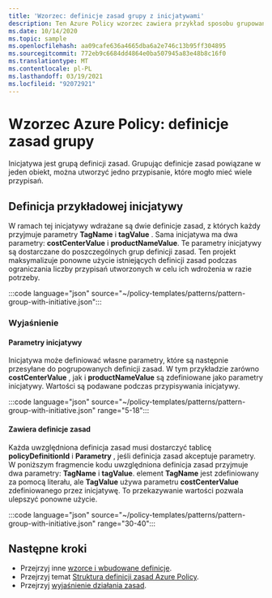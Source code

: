 ```yaml
---
title: 'Wzorzec: definicje zasad grupy z inicjatywami'
description: Ten Azure Policy wzorzec zawiera przykład sposobu grupowania definicji zasad w ramach inicjatywy.
ms.date: 10/14/2020
ms.topic: sample
ms.openlocfilehash: aa09cafe636a4665dba6a2e746c13b95ff304895
ms.sourcegitcommit: 772eb9c6684dd4864e0ba507945a83e48b8c16f0
ms.translationtype: MT
ms.contentlocale: pl-PL
ms.lasthandoff: 03/19/2021
ms.locfileid: "92072921"
---
```

# <a name="azure-policy-pattern-group-policy-definitions"></a>Wzorzec Azure Policy: definicje zasad grupy

Inicjatywa jest grupą definicji zasad. Grupując definicje zasad powiązane w jeden obiekt, można utworzyć jedno przypisanie, które mogło mieć wiele przypisań.

## <a name="sample-initiative-definition"></a>Definicja przykładowej inicjatywy

W ramach tej inicjatywy wdrażane są dwie definicje zasad, z których każdy przyjmuje parametry **TagName** i **tagValue** . Sama inicjatywa ma dwa parametry: **costCenterValue** i **productNameValue**.
Te parametry inicjatywy są dostarczane do poszczególnych grup definicji zasad. Ten projekt maksymalizuje ponowne użycie istniejących definicji zasad podczas ograniczania liczby przypisań utworzonych w celu ich wdrożenia w razie potrzeby.

:::code language="json" source="~/policy-templates/patterns/pattern-group-with-initiative.json":::

### <a name="explanation"></a>Wyjaśnienie

#### <a name="initiative-parameters"></a>Parametry inicjatywy

Inicjatywa może definiować własne parametry, które są następnie przesyłane do pogrupowanych definicji zasad.
W tym przykładzie zarówno **costCenterValue** , jak i **productNameValue** są zdefiniowane jako parametry inicjatywy. Wartości są podawane podczas przypisywania inicjatywy.

:::code language="json" source="~/policy-templates/patterns/pattern-group-with-initiative.json" range="5-18":::

#### <a name="includes-policy-definitions"></a>Zawiera definicje zasad

Każda uwzględniona definicja zasad musi dostarczyć tablicę **policyDefinitionId** i **Parametry** , jeśli definicja zasad akceptuje parametry. W poniższym fragmencie kodu uwzględniona definicja zasad przyjmuje dwa parametry: **TagName** i **tagValue**. element **TagName** jest zdefiniowany za pomocą literału, ale **TagValue** używa parametru **costCenterValue** zdefiniowanego przez inicjatywę. To przekazywanie wartości pozwala ulepszyć ponowne użycie.

:::code language="json" source="~/policy-templates/patterns/pattern-group-with-initiative.json" range="30-40":::

## <a name="next-steps"></a>Następne kroki

- Przejrzyj inne [wzorce i wbudowane definicje](./index.md).
- Przejrzyj temat [Struktura definicji zasad Azure Policy](../concepts/definition-structure.md).
- Przejrzyj [wyjaśnienie działania zasad](../concepts/effects.md).
